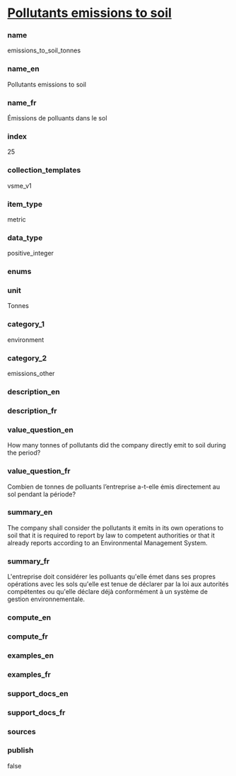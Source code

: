
# [Pollutants emissions to soil](#emissions_to_soil_tonnes)

### name

emissions_to_soil_tonnes

### name_en

Pollutants emissions to soil

### name_fr

Émissions de polluants dans le sol

### index

25

### collection_templates

vsme_v1

### item_type

metric

### data_type

positive_integer

### enums



### unit

Tonnes

### category_1

environment

### category_2

emissions_other

### description_en



### description_fr



### value_question_en

How many tonnes of pollutants did the company directly emit
to soil during the period?

### value_question_fr

Combien de tonnes de polluants l’entreprise a-t-elle émis directement
au sol pendant la période?

### summary_en

The company shall consider the pollutants it emits in
its own operations to soil that it is required to report by law to competent authorities
or that it already reports according to an Environmental Management System.

### summary_fr

L'entreprise doit considérer les polluants qu'elle émet dans ses propres opérations avec les sols
qu'elle est tenue de déclarer par la loi aux autorités compétentes ou qu'elle déclare déjà
conformément à un système de gestion environnementale.

### compute_en



### compute_fr



### examples_en



### examples_fr



### support_docs_en



### support_docs_fr



### sources



### publish

false
